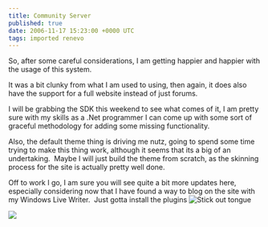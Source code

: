 ```yaml
---
title: Community Server
published: true
date: 2006-11-17 15:23:00 +0000 UTC
tags: imported renevo
---
```

So, after some careful considerations, I am getting happier and happier with the usage of this system.

It was a bit clunky from what I am used to using, then again, it does also have the support for a full website instead of just forums.

I will be grabbing the SDK this weekend to see what comes of it, I am pretty sure with my skills as a .Net programmer I can come up with some sort of graceful methodology for adding some missing functionality.

Also, the default theme thing is driving me nutz, going to spend some time trying to make this thing work, although it seems that its a big of an undertaking.  Maybe I will just build the theme from scratch, as the skinning process for the site is actually pretty well done.

Off to work I go, I am sure you will see quite a bit more updates here, especially considering now that I have found a way to blog on the site with my Windows Live Writer.  Just gotta install the plugins ![Stick out tongue][1]

![][2]

[1]: http://renevo.com/emoticons/emotion-4.gif
[2]: http://renevo.com/aggbug.aspx?PostID=30


